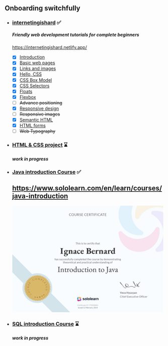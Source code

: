 ## Onboarding switchfully ##
- ### [internetingishard](https://github.com/IgnaceB/onboarding-switchfully/tree/main/internetingishard) :white_check_mark: ###
    ##### Friendly web development tutorials for complete beginners
    https://internetingishard.netlify.app/ 

	- [x] [Introduction](https://github.com/IgnaceB/onboarding-switchfully/tree/main/internetingishard/introduction)
	- [x] [Basic web pages](https://github.com/IgnaceB/onboarding-switchfully/tree/main/internetingishard/basic_web_pages)
	- [x] [Links and images](https://github.com/IgnaceB/onboarding-switchfully/tree/main/internetingishard/links_and_images)
	- [x] [Hello, CSS](https://github.com/IgnaceB/onboarding-switchfully/tree/main/internetingishard/hello_css)
	- [x] [CSS Box Model](https://github.com/IgnaceB/onboarding-switchfully/tree/main/internetingishard/css_box_model)
	- [x] [CSS Selectors](https://github.com/IgnaceB/onboarding-switchfully/tree/main/internetingishard/css_selectors)
	- [x] [Floats](https://github.com/IgnaceB/onboarding-switchfully/tree/main/internetingishard/floats)
	- [x] [Flexbox](https://github.com/IgnaceB/onboarding-switchfully/tree/main/internetingishard/flexbox) 
	- [ ] ~~Advance positioning~~ 
	- [x] [Responsive design](https://github.com/IgnaceB/onboarding-switchfully/tree/main/internetingishard/responsive_design) 
	- [ ] ~~Responsive images~~
	- [x] [Semantic HTML](https://github.com/IgnaceB/onboarding-switchfully/tree/main/internetingishard/semantic_html) 
	- [x] [HTML forms](https://github.com/IgnaceB/onboarding-switchfully/tree/main/internetingishard/html_forms) 
	- [ ] ~~Web Typography~~

- ### [HTML & CSS project]() :hourglass: ###
	##### work in progress
- ### [Java introduction Course]() :white_check_mark: ###
	https://www.sololearn.com/en/learn/courses/java-introduction
	-
	![Alt sololearn certificate](./assets/Certificate_Java_Sololearn.jpg)
- ### [SQL introduction Course]() :hourglass: ###
	##### work in progress